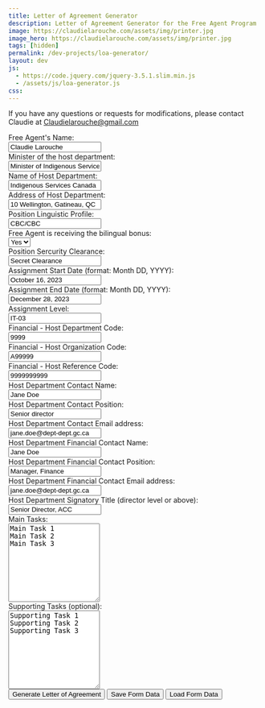 ```yaml
---
title: Letter of Agreement Generator
description: Letter of Agreement Generator for the Free Agent Program
image: https://claudielarouche.com/assets/img/printer.jpg
image_hero: https://claudielarouche.com/assets/img/printer.jpg
tags: [hidden]
permalink: /dev-projects/loa-generator/
layout: dev
js:
  - https://code.jquery.com/jquery-3.5.1.slim.min.js
  - /assets/js/loa-generator.js
css: 
---
```


If you have any questions or requests for modifications, please contact Claudie at Claudielarouche@gmail.com  

<!--
<h2>Coming soon</h2>
<ul>
<li>Change all email addresses into clickable links</li>
<li>Create different versions for different home departments</li>
<li>Maybe more! Submit your ideas to Claudie! </li>
</ul>
-->
<form id="agreementForm">
    <div class="form-group row">
        <label for="personName" class="col-sm-2 col-form-label">Free Agent's Name:</label>
        <div class="col-sm-10">
            <input type="text" class="form-control" id="personName" name="personName" required value="Claudie Larouche">
        </div>
    </div>
    <div class="form-group row">
        <label for="ministerName" class="col-sm-2 col-form-label">Minister of the host department:</label>
        <div class="col-sm-10">
            <input type="text" class="form-control" id="ministerName" name="ministerName" required value="Minister of Indigenous Services">
        </div>
    </div>
    <div class="form-group row">
        <label for="departmentName" class="col-sm-2 col-form-label">Name of Host Department:</label>
        <div class="col-sm-10">
            <input type="text" class="form-control" id="departmentName" name="departmentName" required value="Indigenous Services Canada">
        </div>
    </div>
    <div class="form-group row">
        <label for="departmentAddress" class="col-sm-2 col-form-label">Address of Host Department:</label>
        <div class="col-sm-10">
            <input type="text" class="form-control" id="departmentAddress" name="departmentAddress" required value="10 Wellington, Gatineau, QC">
        </div>
    </div>	
	<div class="form-group row">
        <label for="linguisticProfile" class="col-sm-2 col-form-label">Position Linguistic Profile:</label>
        <div class="col-sm-10">
            <input type="text" class="form-control" id="linguisticProfile" name="linguisticProfile" required value="CBC/CBC">
        </div>
    </div>	
    <div class="form-group row">
        <label for="bilingualBonusDropdown" class="col-sm-2 col-form-label">Free Agent is receiving the bilingual bonus:</label>
        <div class="col-sm-10">
            <select class="form-control" id="bilingualBonusDropdown" name="bilingualBonusDropdown">
                <option value="Yes">Yes</option>
                <option value="No">No</option>
            </select>
        </div>
    </div>	
	<div class="form-group row">
        <label for="clearance" class="col-sm-2 col-form-label">Position Sercurity Clearance:</label>
        <div class="col-sm-10">
            <input type="text" class="form-control" id="clearance" name="clearance" required value="Secret Clearance">
        </div>
    </div>	
	<div class="form-group row">
        <label for="startDate" class="col-sm-2 col-form-label">Assignment Start Date (format: Month DD, YYYY):</label>
        <div class="col-sm-10">
            <input type="text" class="form-control" id="startDate" name="startDate" required value="October 16, 2023">
        </div>
    </div>	
	<div class="form-group row">
        <label for="endDate" class="col-sm-2 col-form-label">Assignment End Date (format: Month DD, YYYY):</label>
        <div class="col-sm-10">
            <input type="text" class="form-control" id="endDate" name="endDate" required value="December 28, 2023">
        </div>
    </div>	
	<div class="form-group row">
        <label for="level" class="col-sm-2 col-form-label">Assignment Level:</label>
        <div class="col-sm-10">
            <input type="text" class="form-control" id="level" name="level" required value="IT-03">
        </div>
    </div>	
	<div class="form-group row">
        <label for="depCode" class="col-sm-2 col-form-label">Financial - Host Department Code:</label>
        <div class="col-sm-10">
            <input type="text" class="form-control" id="depCode" name="depCode" required value="9999">
        </div>
    </div>	
	<div class="form-group row">
        <label for="orgCode" class="col-sm-2 col-form-label">Financial - Host Organization Code:</label>
        <div class="col-sm-10">
            <input type="text" class="form-control" id="orgCode" name="orgCode" required value="A99999">
        </div>
    </div>	
	<div class="form-group row">
        <label for="refCode" class="col-sm-2 col-form-label">Financial - Host Reference Code:</label>
        <div class="col-sm-10">
            <input type="text" class="form-control" id="refCode" name="refCode" required value="9999999999">
        </div>
    </div>	
	<div class="form-group row">
        <label for="hostContactName" class="col-sm-2 col-form-label">Host Department Contact Name:</label>
        <div class="col-sm-10">
            <input type="text" class="form-control" id="hostContactName" name="hostContactName" required value="Jane Doe">
        </div>
    </div>	
	<div class="form-group row">
        <label for="hostContactPosition" class="col-sm-2 col-form-label">Host Department Contact Position:</label>
        <div class="col-sm-10">
            <input type="text" class="form-control" id="hostContactPosition" name="hostContactPosition" required value="Senior director">
        </div>
    </div>	
	<div class="form-group row">
        <label for="hostContactEmail" class="col-sm-2 col-form-label">Host Department Contact Email address:</label>
        <div class="col-sm-10">
            <input type="text" class="form-control" id="hostContactEmail" name="hostContactEmail" required value="jane.doe@dept-dept.gc.ca">
        </div>
    </div>	
	<div class="form-group row">
        <label for="finContactName" class="col-sm-2 col-form-label">Host Department Financial Contact Name:</label>
        <div class="col-sm-10">
            <input type="text" class="form-control" id="finContactName" name="finContactName" required value="Jane Doe">
        </div>
    </div>	
	<div class="form-group row">
        <label for="finContactPosition" class="col-sm-2 col-form-label">Host Department Financial Contact Position:</label>
        <div class="col-sm-10">
            <input type="text" class="form-control" id="finContactPosition" name="finContactPosition" required value="Manager, Finance">
        </div>
    </div>	
	<div class="form-group row">
        <label for="finContactEmail" class="col-sm-2 col-form-label">Host Department Financial Contact Email address:</label>
        <div class="col-sm-10">
            <input type="text" class="form-control" id="finContactEmail" name="finContactEmail" required value="jane.doe@dept-dept.gc.ca">
        </div>
    </div>	
	<div class="form-group row">
        <label for="signatoryTitle" class="col-sm-2 col-form-label">Host Department Signatory Title (director level or above):</label>
        <div class="col-sm-10">
            <input type="text" class="form-control" id="signatoryTitle" name="signatoryTitle" required value="Senior Director, ACC">
        </div>
    </div>
    <div class="form-group row">
        <label for="mainTasks" class="col-sm-2 col-form-label">Main Tasks:</label>
        <div class="col-sm-10">
            <textarea class="form-control" id="mainTasks" name="mainTasks" rows="10">Main Task 1
Main Task 2
Main Task 3</textarea>
        </div>
    </div>
    <div class="form-group row">
        <label for="supportingTasks" class="col-sm-2 col-form-label">Supporting Tasks (optional):</label>
        <div class="col-sm-10">
            <textarea class="form-control" id="supportingTasks" name="supportingTasks" rows="10">Supporting Task 1
Supporting Task 2
Supporting Task 3</textarea>
        </div>
    </div>
    <button type="button" class="btn btn-primary" onclick="generateAgreement()">Generate Letter of Agreement</button>
	<!-- Save button -->
    <button type="button" class="btn btn-success" onclick="saveFormData()">Save Form Data</button>
    <!-- Load button -->
    <input type="file" id="fileInput" style="display: none;">
    <button type="button" class="btn btn-info" onclick="loadFormData()">Load Form Data</button>

	
</form>


    
<div class="letter-content" id="letterContent" style="display: none;">
		<h1 id="letterTitle">Letter of Agreement</h1>
        <p id="betweenParagraph"><strong>Between</strong></p>
		<p><strong>His Majesty the King in Right of Canada</strong> as represented by the <strong><span id="ministerNameDisplay">[Minister]</span></strong>, acting through <strong><span id="departmentNameDisplay">[Name of Department]</span> (the host department)</strong> at <span id="addressDisplay">[Address of Department]</span>.</p>
        <p id="andParagraph"><strong>and</strong></p>
		<p><strong>His Majesty the King in Right of Canada</strong> as represented by the <strong>Minister of Natural Resources</strong>, acting through <strong>Natural Resources Canada (the home department)</strong> at 580 Booth Street, Ottawa, Ontario.</p>
        <p id="partiesAgreeParagraph">The parties agree to the following:</p>
        <h2 id="agreementHeading">1.0 The Agreement</h2>
        <p id="agreementContentParagraph">1.1&nbsp;&nbsp;With this Agreement, the host department is retaining the services of <strong><span id="personNameDisplay">[NAME]</span></strong>, as part of the Canada’s Free Agents program, pursuant to discussions between the host department and the home department to have the Free Agent undertake the work described in Annex A of this Agreement for the benefit and at the request of the host department.</p>
		<h2>2.0 Administrative responsibilities of the home department and the Free Agent</h2>
		<p>2.1 The home department remains the Free Agent’s substantive employer and shall be responsible for managing the Free Agent’s human resources (HR) file, which includes:</p>
		<ul>
			<li>approving leave requests</li>
			<li>completing the performance management agreement, with input from the host manager</li>
			<li>providing regular training and development opportunities</li>
		</ul>
		<p>2.2 As an indeterminate employee of the home department, the Free Agent has certain responsibilities, including but not limited to:</p>
		<ul>
			<li>returning to the home department as needed</li>
			<li>returning to the home department periodically during business hours to ensure that their IT equipment is up to date</li>
		</ul>
		<h2>3.0 Administrative responsibilities of the host department</h2>
		<p>3.1 <strong>For acting assignments only</strong>: If the Free Agent is working at a level that is higher than the employee’s substantive level, the host department is responsible for:</p>
		<ul>
			<li>ensuring the Free Agent meets merit and has been assessed as a fit for the opportunity</li>
			<li>undertaking the related staffing action</li>
			<li>ensuring that the signed letter of offer has been submitted to the home department a minimum of 10 business days prior to its effective date to allow for HR-to-Pay data entry deadlines to be met (to mitigate pay issues for the Free Agent)</li>
		</ul>
<p>3.2 <strong>Performance feedback</strong>: The host department shall provide the home department with feedback about the Free Agent’s performance to enable completion of the Free Agent’s performance management agreement. This feedback will be solicited by the home department periodically, with the host department’s response required within stipulated timelines.</p>
<p>3.3 <strong>Leave approval</strong>: The Free Agent will confirm the host manager’s agreement for any leave taken during the assignment. The Free Agent will then provide the leave information along with host manager’s consent to the talent manager for approval.</p>
<p>3.4 <strong>Vacation and other leave</strong>: Free Agents are indeterminate federal employees and as such have access to leave provisions and other benefits set out in their collective agreements. The host department agrees to allow the Free Agent to take an amount of leave that is, at a minimum, proportionate to the amount of leave the Free Agent is entitled to on an annual basis, pro-rated for the duration of the Agreement.</p>

<p>3.5 <strong>Collective agreement</strong>: All aspects of this Agreement must follow the Free Agent’s collective agreement as it pertains to the appropriate respective bargaining agent.</p>

<p>3.6 <strong>Official languages</strong>: By signing this Agreement, the host department attests that the linguistic profile in relation to the work objectives outlined in Annex A of this Agreement has been objectively established in compliance with the <a href="https://www.tbs-sct.canada.ca/pol/doc-eng.aspx?id=26168">Directive on Official Languages for People Management</a>. As work objectives are being developed for the Free Agent’s assignment, the host department is invited to use the following TBS tool as guidance when determining the linguistic profile of the work position: <a href="https://www.tbs-sct.canada.ca/lp-pl/index.aspx?Lang=EN">Determining the Linguistic Profile of Bilingual Positions</a>.</p>

<p>The host department acknowledges that it is responsible for ensuring that the obligations of the Official Languages Act, involving Parts IV and V as well as the Directive on Official Languages for People Management, are met at all times with respect to service to the public and language of work within federal institutions, in support of the work objectives outlined in Annex A.</p>

<p>The linguistic profile of the position is confirmed to be <strong><span id="linguisticProfileDisplay">CBC/CBC</span></strong>, which the home department confirms the Free Agent currently meets.</p>

<p>3.7 <strong>Security</strong>: The host department confirms that the security requirement of the position is <strong><span id="clearanceDisplay">secret clearance<span></strong>, which the home department confirms the Free Agent currently meets.</p>

<p>3.8 <strong>Overtime</strong>: If a Free Agent accrues overtime approved by the host manager during the period covered by the Agreement, the Free Agent can take time in lieu, which <strong>must be taken during the assignment</strong> and must not replace regular vacation leave as provided in section 3.4.</p>

<p>Should a Free Agent choose to be compensated by cash payment for overtime, the home department will bill the host department as set out in the process laid out in section 5.0 and in accordance with the provisions of the Free Agent’s collective agreement.</p>

<p>3.9 <strong>Free Agent training and development</strong>: The host department agrees to allow the Free Agent to attend the following:</p>
<ul>
			<li>a regular one-hour virtual Free Agents team meeting every two weeks with the Free Agent’s home department</li>
			<li>a Free Agent virtual program-wide event (approximately one to two hours) per month</li>
			<li>a two-day, in-person program-wide learning and development session for Free Agents, to a maximum of once each year. Free Agents located outside the National Capital Region may require a maximum of two additional days for travel if the activity is in person.</li>
		</ul>


<p>3.10 <strong>Other training and development</strong>: Learning activities that are required by the host department shall be organized and paid for by the host department.</p>

<p>When and where possible, it is encouraged to allow the Free Agent to attend host department learning and development activities aligned with departmental or government priorities or with the Free Agent’s career objectives.</p>

<p>Learning activities discussed as part of the Free Agent’s yearly performance agreement would be organized and paid for by the home department. The Free Agent’s attendance is at the discretion of the host department, which commits to making every effort to ensure that the Free Agent’s participation is facilitated, understanding the importance of balancing operational needs.</p>

<h2>4.0 Duration and termination of the agreement</h2>


<p>4.1 Activities under this Agreement shall commence on <strong><span id="startDateDisplay">October 16, 2023</span></strong>, and conclude on <strong><span id="endDateDisplay">December 28, 2023</span></strong>, or at completion of the work described in Annex A.</p>

<p>4.2 Should the completion of the work covered by this Agreement require an extension beyond or conclude before <strong><span id="endDateDisplay2">December 28, 2023</span></strong>, the home department and the host department can agree to an amended end date by signing an amendment to this Agreement, provided by the home department.</p>

<p>4.3 The host department or the home department may terminate this Agreement before completion of the work by providing a minimum of 10 business days’ notice. In such a case, the home department shall be entitled to all payments for which services were performed up to the amended end date of the Agreement.</p>

<p>4.4 At the completion of the assignment, any unexpended advanced funds shall be returned to the host department via an Interdepartmental Settlement (IS) transfer.</p>

<h2>5.0 Source of funding</h2>

<p>5.1 Upon execution of this Agreement by the parties, at periods identified as part of departmental salary recovery processes, the home department will bill the host department via an IS transfer in accordance with the provisions of the Agreement.</p>

<p>The IS transfer will include the following amounts:</p>

<ol><li><strong>100%</strong> of the Free Agent’s indeterminate <span id="bilingualBonusDisplay1">and bilingual bonus </span>at the <strong><span id="levelDisplay">IT-03</span></strong> level for the duration of the Agreement in accordance with the Directive on Terms and Conditions of Employment and the Bilingualism Bonus Directive</li>
<li>an additional 20% of the Free Agent’s salary<span id="bilingualBonusDisplay2"> and bilingualism bonus</span>, including for any overtime hours that are payable in cash</li>
</ol>

<p>5.2 Host financial information:</p>

<ul>
<li>Host Department Code: <span id="depCodeDisplay">9999</span></li>
<li>Host Organization Code: <span id="orgCodeDisplay">A99999</span></li>
<li>Host Reference Code: <span id="refCodeDisplay">9999999999</span></li>
</ul>

<p>5.3 Salary costs incurred during extended leave (for example, parental leave) will be reduced from the salary amount as described in section 5.1.</p>
<p>5.4 Where the actual salary currently paid to the Free Agent differs from the salary being currently earned, the recovery will reflect the full earned pay and related 20%, as outlined in section 5.1. This recovery will allow for retroactive reimbursement, for example, where there is a delay in processing acting pay or in the transfer of a pay file. It will also allow, in the case of Free Agents who request to take leave with income averaging and whose 12-month repayment period falls partially or entirely within this assignment, for their salary to be recovered at the full rate for their classification and level while working in order for them to self-fund their leave.</p>
<p>5.5 If a host department chooses to use an O&M envelope to pay for some or all of the costs in section 5.1, it is incumbent on the host department to be responsible for any fee to convert those funds to salary. The home department must ultimately receive sufficient funds to fully cover the Free Agent’s salary and other salary costs funded via the 20% identified in section 5.1.</p>
<h2>6.0 Notices</h2>
<p>6.1 All notices and communications to the home department shall be addressed to:</p>
<p><strong>Jodi LeBlanc</strong><br> 
Talent Manager | Gestionnaire de talents<br>
Canada's Free Agents | Agents libres du Canada<br>
Natural Resources Canada | Ressources naturelles Canada<br>
782-377-1621 or <a href="mailto:jodi.leblanc@nrcan-rncan.gc.ca">jodi.leblanc@nrcan-rncan.gc.ca</a></p>
<p>6.2 All notices and communications to the host department in connection with this Agreement shall be addressed to:</p>
<p><strong><span id="hostContactNameDisplay">Jane Doe</span></strong><br>
<span id="hostContactPositionDisplay">Senior Director</span><br>
<span id="department2Display">Indigenous Services Canada</span><br>
<span id="hostContactEmailDisplay">jane.doe@sac-isc.gc.ca</span></p>
<p>Financial Contact:</p>
<p><strong><span id="finContactNameDisplay">John Doe</span></strong><br>
<span id="finContactPositionDisplay">Manager, Financial Services, Business Management Unit</span><br>
<span id="department3Display">Indigenous Services Canada</span><br>
<span id="finContactEmailDisplay">john.doe@sac-isc.gc.ca</span></p>
<p><strong>IN WITNESS WHEREOF, each of the parties have signed.</strong></p>
<p>HIS MAJESTY THE KING IN RIGHT OF CANADA</p>
<p>as represented by the <strong>Minister of Natural Resources</strong></p>
<br><br>
<p>Signature: _______________________________</p>
<p>Title: DG, Planning, Delivery and Results, SPI </p>

<hr>

<p>HIS MAJESTY THE KING IN RIGHT OF CANADA</p>
<p>as represented by the <strong><span id="minister2Display">Minister of Indigenous Services</span></strong></p>
<br><br>
<p>Signature: _______________________________</p>
<p>Title: <span id="signatoryTitleDisplay"></span></p>

<hr>

<p>Witnessed by, and in concurrence with the Attachments annexed to this agreement:</p>
<p>FREE AGENT</p>
<br><br>
<p>Signature: ________________________________</p>

<h2>ANNEX A</h2>
<p>ASSIGNMENT WORK OBJECTIVES</p>
<p><strong>Main Tasks </strong></p>
<div id="mainTasksDisplay"></div>

<p id="supportingTasksParagraph"><strong>Supporting Tasks </strong></p>
<div id="supportingTasksDisplay"></div>

</div>

